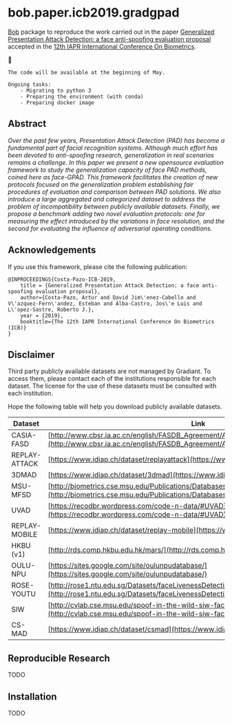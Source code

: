 # bob.paper.icb2019.gradgpad 

<!---
[![Build Status](https://travis-ci.org/Gradiant/bob.paper.icb2019.gradgpad.svg?branch=master)](https://travis-ci.org/Gradiant/bob.paper.icb2019.gradgpad) [![Doc](http://img.shields.io/badge/docs-latest-orange.svg)](https://gradiant.github.io/bob.paper.icb2019.gradgpad/)
-->
 
[Bob](https://www.idiap.ch/software/bob/) package to reproduce the work carried out in the paper [Generalized Presentation Attack Detection: a face anti-spoofing evaluation proposal](https://arxiv.org/abs/1904.06213) accepted in the [12th IAPR International Conference On Biometrics](http://www.icb2019.org/).

:construction:
~~~
The code will be available at the beginning of May.

Ongoing tasks:
	- Migrating to python 3
	- Preparing the environment (with conda)
	- Preparing docker image
~~~

## Abstract 

_Over the past few years, Presentation Attack Detection (PAD) has become a fundamental part of facial recognition systems. Although much effort has been devoted to anti-spoofing research, generalization in real scenarios remains a challenge. In this paper we present a new opensource evaluation framework to study the generalization capacity of face PAD methods, coined here as face-GPAD. This framework facilitates the creation of new protocols focused on the generalization problem establishing fair procedures of evaluation and comparison between PAD solutions. We also introduce a large aggregated and categorized dataset to address the problem of incompatibility between publicly available datasets. Finally, we propose a benchmark adding two novel evaluation protocols: one for measuring the effect introduced by the variations in face resolution, and the second for evaluating the influence of adversarial operating conditions._

## Acknowledgements

If you use this framework, please cite the following publication:

~~~
@INPROCEEDINGS{Costa-Pazo-ICB-2019,
	title = {Generalized Presentation Attack Detection: a face anti-spoofing evaluation proposal},
	author={Costa-Pazo, Artur and David Jim\'enez-Cabello and V\'azquez-Fern\'andez, Esteban and Alba-Castro, Jos\'e Luis and L\'opez-Sastre, Roberto J.},
	year = {2019},
	booktitle={The 12th IAPR International Conference On Biometrics (ICB)}
}
~~~

## Disclaimer 

Third party publicly available datasets are not managed by Gradiant. 
To access them, please contact each of the institutions responsible for 
each dataset. The license for the use of these datasets must be consulted
with each institution.

Hope the following table will help you download publicly available datasets.

| Dataset | Link | 
| --- | --- | 
| CASIA-FASD | [http://www.cbsr.ia.ac.cn/english/FASDB_Agreement/Agreement.pdf](http://www.cbsr.ia.ac.cn/english/FASDB_Agreement/Agreement.pdf) |
| REPLAY-ATTACK | [https://www.idiap.ch/dataset/replayattack](https://www.idiap.ch/dataset/replayattack) | 
| 3DMAD | [https://www.idiap.ch/dataset/3dmad](https://www.idiap.ch/dataset/3dmad) | 
| MSU-MFSD | [http://biometrics.cse.msu.edu/Publications/Databases/MSUMobileFaceSpoofing/index.htm](http://biometrics.cse.msu.edu/Publications/Databases/MSUMobileFaceSpoofing/index.htm) | 
| UVAD | [https://recodbr.wordpress.com/code-n-data/#UVAD](https://recodbr.wordpress.com/code-n-data/#UVAD) | 
| REPLAY-MOBILE | [https://www.idiap.ch/dataset/replay-mobile](https://www.idiap.ch/dataset/replay-mobile) | 
| HKBU (v1) | [http://rds.comp.hkbu.edu.hk/mars/](http://rds.comp.hkbu.edu.hk/mars/) |
| OULU-NPU  | [https://sites.google.com/site/oulunpudatabase/](https://sites.google.com/site/oulunpudatabase/) | 
| ROSE-YOUTU | [http://rose1.ntu.edu.sg/Datasets/faceLivenessDetection.asp](http://rose1.ntu.edu.sg/Datasets/faceLivenessDetection.asp) | 
| SIW | [http://cvlab.cse.msu.edu/spoof-in-the-wild-siw-face-anti-spoofing-database.html](http://cvlab.cse.msu.edu/spoof-in-the-wild-siw-face-anti-spoofing-database.html) | 
| CS-MAD | [https://www.idiap.ch/dataset/csmad](https://www.idiap.ch/dataset/csmad) | 


## Reproducible Research

TODO

## Installation 

TODO
